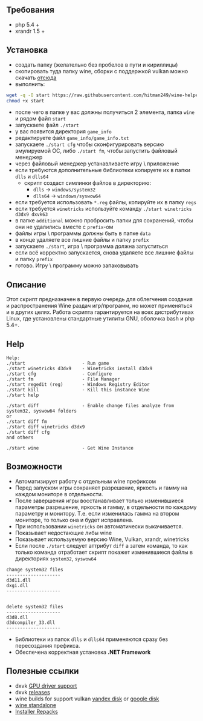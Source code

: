 
## Требования

* php 5.4 + 
* xrandr 1.5 +

## Установка

* создать папку (желательно без пробелов в пути и кириллицы)
* скопировать туда папку wine, сборки с поддержкой vulkan можно скачать [отсюда](https://yadi.sk/d/IrofgqFSqHsPu) 
* выполнить:

```bash
wget -q -O start https://raw.githubusercontent.com/hitman249/wine-helpers/master/start
chmod +x start
```

* после чего в папке у вас должны получиться 2 элемента, папка `wine` и рядом файл `start`
* запускаете файл `./start`
* у вас появится директория `game_info`
* редактируете файл `game_info/game_info.txt`
* запускаете `./start cfg` чтобы сконфигурировать версию эмулируемой ОС, либо `./start fm`,
 чтобы запустить файловый менеджер
* через файловый менеджер устанавливаете игру \ приложение
* если требуются дополнительные библиотеки копируете их в папки `dlls` и `dlls64`
  - скрипт создаст симлинки файлов в директорию:
    - `dlls`   -> `windows/system32`
    - `dlls64` -> `windows/syswow64`
* если требуется использовать `*.reg` файлы, копируйте их в папку `regs`
* если требуется `winetricks` используйте команду `./start winetricks d3dx9 dxvk63`
* в папке `additional` можно пробросить папки для сохранений, чтобы они не удалились вместе с `prefix`-ом
* файлы игры \ программы должны быть в папке `data`
* в конце удаляете все лишние файлы и папку `prefix`
* запускаете `./start`, игра \ программа должна запуститься
* если всё корректно запускается, снова удаляете все лишние файлы и папку `prefix`
* готово. Игру \ программу можно запаковывать


## Описание 

Этот скрипт предназначен в первую очередь для облегчения
создания и распространения Wine раздач игр/программ, но может применяться
и в других целях. Работа скрипта гарантируется на всех дистрибутивах
Linux, где установлены стандартные утилиты GNU, оболочка bash и php 5.4+.


## Help

```text
Help:
./start                     - Run game
./start winetricks d3dx9    - Winetricks install d3dx9
./start cfg                 - Configure
./start fm                  - File Manager
./start regedit (reg)       - Windows Registry Editor
./start kill                - Kill this instance Wine
./start help

./start diff                - Enable change files analyze from system32, syswow64 folders
or 
./start diff fm
./start diff winetricks d3dx9
./start diff cfg
and others

./start wine                - Get Wine Instance
```

## Возможности

* Автоматизирует работу с отдельным wine префиксом
* Перед запуском игры сохраняет разрешение, яркость и гамму на каждом мониторе в отдельности.
* После завершения игры восстанавливает только изменившиеся параметры разрешение, яркость и гамму, 
в отдельности по каждому параметру и монитору. Т.е. если изменилась гамма на втором мониторе, то 
только она и будет исправлена.
* При использовании `winetricks` он автоматически выкачивается.
* Показывает недостающие либы wine
* Показывает используемую версию Wine, Vulkan, xrandr, winetricks
* Если после `./start` следует аттрибут `diff` а затем команда, то как только команда отработает 
скрипт покажет изменившиеся файлы в директориях `system32`, `syswow64`

```text
change system32 files
--------------------
d3d11.dll
dxgi.dll
--------------------


delete system32 files
--------------------
d3d8.dll
d3dcompiler_33.dll
--------------------
```
* Библиотеки из папок `dlls` и `dlls64` применяются сразу без пересоздания префикса.
* Обеспечена корректная установка **.NET Framework**
 
 ## Полезные ссылки
 
 * dxvk [GPU driver support](https://github.com/doitsujin/dxvk/wiki/Driver-support)
 * dxvk [releases](https://github.com/doitsujin/dxvk/releases)
 * wine builds for support vulkan [yandex disk](https://yadi.sk/d/IrofgqFSqHsPu) 
 or [google disk](https://drive.google.com/open?id=1fTfJQhQSzlEkY-j3g0H6p4lwmQayUNSR)
 * [wine standalone](https://lutris.net/files/runners/)
 * [Installer Repacks](https://repacks.net/)
 